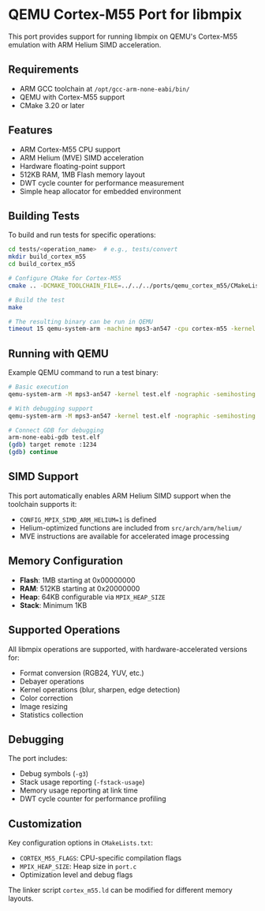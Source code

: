 # QEMU Cortex-M55 Port for libmpix

This port provides support for running libmpix on QEMU's Cortex-M55 emulation with ARM Helium SIMD acceleration.

## Requirements

- ARM GCC toolchain at `/opt/gcc-arm-none-eabi/bin/`
- QEMU with Cortex-M55 support
- CMake 3.20 or later

## Features

- ARM Cortex-M55 CPU support
- ARM Helium (MVE) SIMD acceleration
- Hardware floating-point support
- 512KB RAM, 1MB Flash memory layout
- DWT cycle counter for performance measurement
- Simple heap allocator for embedded environment

## Building Tests

To build and run tests for specific operations:

```bash
cd tests/<operation_name>  # e.g., tests/convert
mkdir build_cortex_m55
cd build_cortex_m55

# Configure CMake for Cortex-M55
cmake .. -DCMAKE_TOOLCHAIN_FILE=../../../ports/qemu_cortex_m55/CMakeLists.txt

# Build the test
make

# The resulting binary can be run in QEMU
timeout 15 qemu-system-arm -machine mps3-an547 -cpu cortex-m55 -kernel test_debayer_helium.elf -semihosting -nographic
```

## Running with QEMU

Example QEMU command to run a test binary:

```bash
# Basic execution
qemu-system-arm -M mps3-an547 -kernel test.elf -nographic -semihosting

# With debugging support
qemu-system-arm -M mps3-an547 -kernel test.elf -nographic -semihosting -s -S

# Connect GDB for debugging
arm-none-eabi-gdb test.elf
(gdb) target remote :1234
(gdb) continue
```

## SIMD Support

This port automatically enables ARM Helium SIMD support when the toolchain supports it:

- `CONFIG_MPIX_SIMD_ARM_HELIUM=1` is defined
- Helium-optimized functions are included from `src/arch/arm/helium/`
- MVE instructions are available for accelerated image processing

## Memory Configuration

- **Flash**: 1MB starting at 0x00000000
- **RAM**: 512KB starting at 0x20000000  
- **Heap**: 64KB configurable via `MPIX_HEAP_SIZE`
- **Stack**: Minimum 1KB

## Supported Operations

All libmpix operations are supported, with hardware-accelerated versions for:

- Format conversion (RGB24, YUV, etc.)
- Debayer operations
- Kernel operations (blur, sharpen, edge detection)
- Color correction
- Image resizing
- Statistics collection

## Debugging

The port includes:

- Debug symbols (`-g3`)
- Stack usage reporting (`-fstack-usage`)
- Memory usage reporting at link time
- DWT cycle counter for performance profiling

## Customization

Key configuration options in `CMakeLists.txt`:

- `CORTEX_M55_FLAGS`: CPU-specific compilation flags
- `MPIX_HEAP_SIZE`: Heap size in `port.c`
- Optimization level and debug flags

The linker script `cortex_m55.ld` can be modified for different memory layouts.
